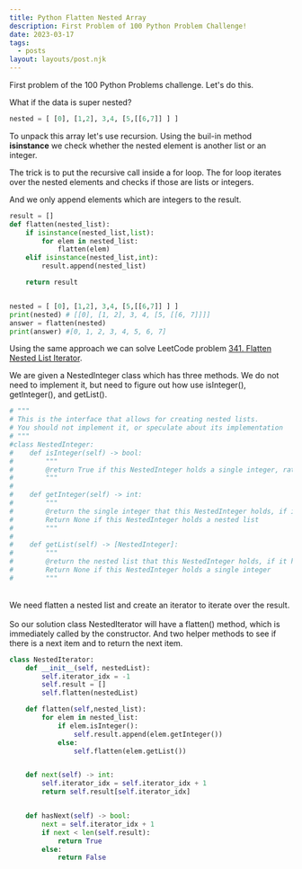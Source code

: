 ```yaml
---
title: Python Flatten Nested Array
description: First Problem of 100 Python Problem Challenge!
date: 2023-03-17
tags:
  - posts
layout: layouts/post.njk
---
```


First problem of the 100 Python Problems challenge. Let's do this.

What if the data is super nested?

```python
nested = [ [0], [1,2], 3,4, [5,[[6,7]] ] ]
```

To unpack this array let's use recursion. Using the buil-in method **isinstance** we check whether the nested element is another list or an integer.

The trick is to put the recursive call inside a for loop. The for loop iterates over the nested elements and checks if those are lists or integers.

And we only append elements which are integers to the result.

```python
result = []
def flatten(nested_list):
    if isinstance(nested_list,list):
        for elem in nested_list:
            flatten(elem)
    elif isinstance(nested_list,int):
        result.append(nested_list)

    return result


nested = [ [0], [1,2], 3,4, [5,[[6,7]] ] ]
print(nested) # [[0], [1, 2], 3, 4, [5, [[6, 7]]]]
answer = flatten(nested)
print(answer) #[0, 1, 2, 3, 4, 5, 6, 7]
```

Using the same approach we can solve LeetCode problem [341. Flatten Nested List Iterator](https://leetcode.com/problems/flatten-nested-list-iterator/description/).

We are given a NestedInteger class which has three methods. We do not need to implement it, but need to figure out how use isInteger(), getInteger(), and getList().

```python
# """
# This is the interface that allows for creating nested lists.
# You should not implement it, or speculate about its implementation
# """
#class NestedInteger:
#    def isInteger(self) -> bool:
#        """
#        @return True if this NestedInteger holds a single integer, rather than a nested list.
#        """
#
#    def getInteger(self) -> int:
#        """
#        @return the single integer that this NestedInteger holds, if it holds a single integer
#        Return None if this NestedInteger holds a nested list
#        """
#
#    def getList(self) -> [NestedInteger]:
#        """
#        @return the nested list that this NestedInteger holds, if it holds a nested list
#        Return None if this NestedInteger holds a single integer
#        """
```

<br/>
We need flatten a nested list and create an iterator to iterate over the result.
<br/>
<br/>
So our solution class NestedIterator will have a flatten() method, which is immediately called by the constructor. And two helper methods to see if there is a next item and to return the next item.

```python
class NestedIterator:
    def __init__(self, nestedList):
        self.iterator_idx = -1
        self.result = []
        self.flatten(nestedList)

    def flatten(self,nested_list):
        for elem in nested_list:
            if elem.isInteger():
                self.result.append(elem.getInteger())
            else:
                self.flatten(elem.getList())


    def next(self) -> int:
        self.iterator_idx = self.iterator_idx + 1
        return self.result[self.iterator_idx]


    def hasNext(self) -> bool:
        next = self.iterator_idx + 1
        if next < len(self.result):
            return True
        else:
            return False
```
